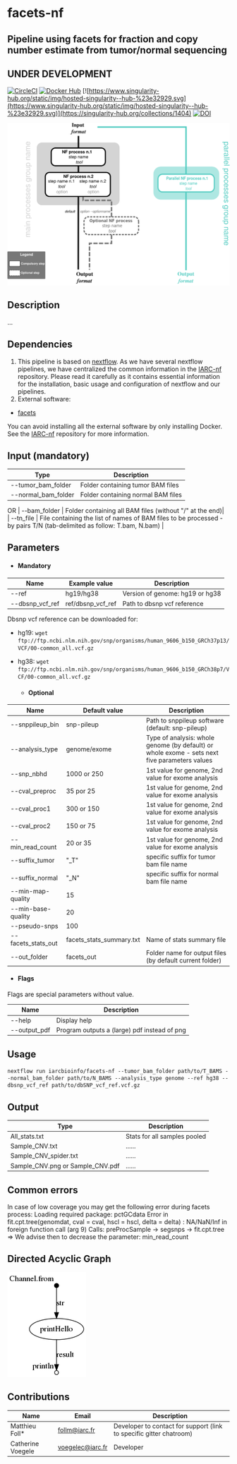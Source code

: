 # facets-nf
## Pipeline using facets for fraction and copy number estimate from tumor/normal sequencing

## UNDER DEVELOPMENT

[![CircleCI](https://circleci.com/gh/IARCbioinfo/template-nf.svg?style=svg)](https://circleci.com/gh/IARCbioinfo/facets-nf)
[![Docker Hub](https://img.shields.io/badge/docker-ready-blue.svg)](https://hub.docker.com/r/iarcbioinfo/facets-nf/)
[![https://www.singularity-hub.org/static/img/hosted-singularity--hub-%23e32929.svg](https://www.singularity-hub.org/static/img/hosted-singularity--hub-%23e32929.svg)](https://singularity-hub.org/collections/1404)
[![DOI](https://zenodo.org/badge/94193130.svg)](https://zenodo.org/badge/latestdoi/94193130)

![Workflow representation](template-nf.png)

## Description
...

## Dependencies

1. This pipeline is based on [nextflow](https://www.nextflow.io). As we have several nextflow pipelines, we have centralized the common information in the [IARC-nf](https://github.com/IARCbioinfo/IARC-nf) repository. Please read it carefully as it contains essential information for the installation, basic usage and configuration of nextflow and our pipelines.
2. External software:
- [facets](https://github.com/mskcc/facets)

You can avoid installing all the external software by only installing Docker. See the [IARC-nf](https://github.com/IARCbioinfo/IARC-nf) repository for more information.


## Input (mandatory)
  | Type      | Description     |
  |-----------|---------------|
  | --tumor_bam_folder    | Folder containing tumor BAM files  |
  | --normal_bam_folder    | Folder containing normal BAM files|
  OR
  | --bam_folder    | Folder containing all BAM files (without "/" at the end)|  
  | --tn_file    | File containing the list of names of BAM files to be processed - by pairs T/N (tab-delimited as follow: T.bam, N.bam) |  


## Parameters

  * #### Mandatory
| Name      | Example value | Description     |
|-----------|---------------|-----------------|
| --ref    |            hg19/hg38 | Version of genome: hg19 or hg38 |
| --dbsnp_vcf_ref    |            ref/dbsnp_vcf_ref | Path to dbsnp vcf reference |

Dbsnp vcf reference can be downloaded for:
- hg19: `wget ftp://ftp.ncbi.nlm.nih.gov/snp/organisms/human_9606_b150_GRCh37p13/VCF/00-common_all.vcf.gz` 
- hg38: `wget ftp://ftp.ncbi.nlm.nih.gov/snp/organisms/human_9606_b150_GRCh38p7/VCF/00-common_all.vcf.gz`

  * #### Optional
| Name      | Default value | Description     |
|-----------|---------------|-----------------|
| --snppileup_bin    |            snp-pileup | Path to snppileup software (default: snp-pileup)
| --analysis_type    |            genome/exome | Type of analysis: whole genome (by default) or whole exome - sets next five parameters values  |
| --snp_nbhd   |            1000 or 250 | 1st value for genome, 2nd value for exome analysis |
| --cval_preproc   |            35 por 25 | 1st value for genome, 2nd value for exome analysis |
| --cval_proc1   |            300 or 150 | 1st value for genome, 2nd value for exome analysis |
| --cval_proc2   |            150 or 75 | 1st value for genome, 2nd value for exome analysis |
| --min_read_count   |            20 or 35 | 1st value for genome, 2nd value for exome analysis |
| --suffix_tumor   |            "_T" | specific suffix for tumor bam file name |
| --suffix_normal   |            "_N" | specific suffix for normal bam file name |
| --min-map-quality   |            15 | 
| --min-base-quality    |            20 | 
| --pseudo-snps   |            100 | 
| --facets_stats_out   |            facets_stats_summary.txt | Name of stats summary file |
| --out_folder    |            facets_out | Folder name for output files (by default current folder)|

  * #### Flags

Flags are special parameters without value.

| Name      | Description     |
|-----------|-----------------|
| --help    | Display help |
| --output_pdf    |Program outputs a (large) pdf instead of png |

## Usage
  ```
  nextflow run iarcbioinfo/facets-nf --tumor_bam_folder path/to/T_BAMS --normal_bam_folder path/to/N_BAMS --analysis_type genome --ref hg38 --dbsnp_vcf_ref path/to/dbSNP_vcf_ref.vcf.gz 
  ```

## Output
  | Type      | Description     |
  |-----------|---------------|
  | All_stats.txt    | Stats for all samples pooled |
  | Sample_CNV.txt    | ...... |
  | Sample_CNV_spider.txt    | ...... |
  | Sample_CNV.png or Sample_CNV.pdf    | ...... |
  
## Common errors
In case of low coverage you may get the following error during facets process:
Loading required package: pctGCdata
Error in fit.cpt.tree(genomdat, cval = cval, hscl = hscl, delta = delta) :
NA/NaN/Inf in foreign function call (arg 9)
Calls: preProcSample -> segsnps -> fit.cpt.tree
=> We advise then to decrease the parameter: min_read_count
  
## Directed Acyclic Graph
[![DAG](dag.png)](http://htmlpreview.github.io/?https://github.com/IARCbioinfo/template-nf/blob/master/dag.html)

## Contributions

  | Name      | Email | Description     |
  |-----------|---------------|-----------------|
  | Matthieu Foll*    |            follm@iarc.fr | Developer to contact for support (link to specific gitter chatroom) |
  | Catherine Voegele    |            voegelec@iarc.fr | Developer |

